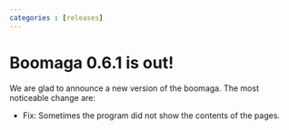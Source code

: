 ```yaml
---
categories : [releases]
---
```


Boomaga 0.6.1 is out!
=====================
We are glad to announce a new version of the boomaga. The most noticeable change are:


* Fix: Sometimes the program did not show the contents of the pages.
